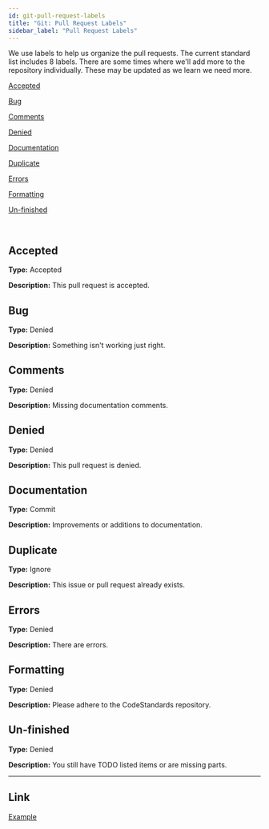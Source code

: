 ```yaml
---
id: git-pull-request-labels
title: "Git: Pull Request Labels"
sidebar_label: "Pull Request Labels"
---
```


We use labels to help us organize the pull requests. The current standard list includes 8 labels. There are some times where we'll add more to the repository individually. These may be updated as we learn we need more.

[Accepted](#accepted)

[Bug](#bug)

[Comments](#comments)

[Denied](#denied)

[Documentation](#documentation)

[Duplicate](#duplicate)

[Errors](#errors)

[Formatting](#formatting)

[Un-finished](#un-finished)

<br/>

## Accepted

**Type:** Accepted

**Description:** This pull request is accepted.

## Bug

**Type:** Denied

**Description:** Something isn't working just right.

## Comments

**Type:** Denied

**Description:** Missing documentation comments.

## Denied

**Type:** Denied

**Description:** This pull request is denied.

## Documentation

**Type:** Commit

**Description:** Improvements or additions to documentation.

## Duplicate

**Type:** Ignore

**Description:** This issue or pull request already exists.

## Errors

**Type:** Denied

**Description:** There are errors.

## Formatting

**Type:** Denied

**Description:** Please adhere to the CodeStandards repository.

## Un-finished

**Type:** Denied

**Description:** You still have TODO listed items or are missing parts.

---

## Link

[Example](https://github.com/cavineers/RobotCode2020/issues/labels)
